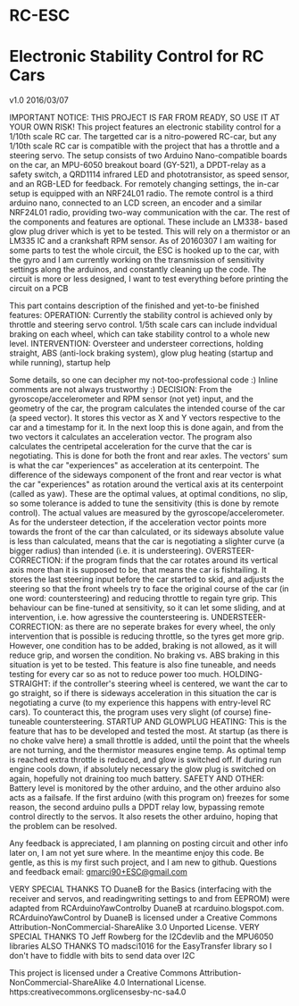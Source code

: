 # RC-ESC

# Electronic Stability Control for RC Cars
v1.0 2016/03/07             

IMPORTANT NOTICE: THIS PROJECT IS FAR FROM READY, SO USE IT AT YOUR OWN RISK! This project features an electronic stability control for a 1/10th scale RC car. The targetted car is a nitro-powered RC-car, but any 1/10th scale RC car is compatible with the project that has a throttle and a steering servo. The setup consists of two Arduino Nano-compatible boards on the car, an MPU-6050 breakout board (GY-521), a DPDT-relay as a safety switch, a QRD1114 infrared LED and phototransistor, as speed sensor, and an RGB-LED for feedback. For remotely changing settings, the in-car setup is equipped with an NRF24L01 radio. The remote control is a third arduino nano, connected to an LCD screen, an encoder and a similar NRF24L01 radio, providing two-way communication with the car. The rest of the components and features are optional. These include an LM338- based glow plug driver which is yet to be tested. This will rely on a thermistor or an LM335 IC and a crankshaft RPM sensor. As of 20160307 I am waiting for some parts to test the whole circuit, the ESC is hooked up to the car, with the gyro and I am currently working on the transmission of sensitivity settings along the arduinos, and constantly cleaning up the code. The circuit is more or less designed, I want to test everything before printing the circuit on a PCB

This part contains description of the finished and yet-to-be finished features: OPERATION: Currently the stability control is achieved only by throttle and steering servo control. 1/5th scale cars can include indvidual braking on each wheel, which can take stability control to a whole new level. INTERVENTION: Oversteer and understeer corrections, holding straight, ABS (anti-lock braking system), glow plug heating (startup and while running), startup help 

Some details, so one can decipher my not-too-professional code :) Inline comments are not always trustworthy :) 
DECISION: From the gyroscope/accelerometer and RPM sensor (not yet) input, and the geometry of the car, the program calculates the intended course of the car (a speed vector). It stores this vector as X and Y vectors respective to the car and a timestamp for it. In the next loop this is done again, and from the two vectors it calculates an acceleration vector. The program also calculates the centripetal acceleration for the curve that the car is negotiating. This is done for both the front and rear axles. The vectors' sum is what the car "experiences" as acceleration at its centerpoint. The difference of the sideways component of the front and rear vector is what the car "experiences" as rotation around the vertical axis at its centerpoint (called as yaw). These are the optimal values, at optimal conditions, no slip, so some tolerance is added to tune the sensitivity (this is done by remote control). The actual values are measured by the gyroscope/accelerometer. As for the understeer detection, if the acceleration vector points more towards the front of the car than calculated, or its sideways absolute value is less than calculated, means that the car is negotiating a slighter curve (a bigger radius) than intended (i.e. it is understeering).
OVERSTEER-CORRECTION: if the program finds that the car rotates around its vertical axis more than it is supposed to be, that means the car is fishtailing. It stores the last steering input before the car started to skid, and adjusts the steering so that the front wheels try to face the original course of the car (in one word: countersteering) and reducing throttle to regain tyre grip. This behaviour can be fine-tuned at sensitivity, so it can let some sliding, and at intervention, i.e. how agressive the countersteering is. 
UNDERSTEER-CORRECTION: as there are no seperate brakes for every wheel, the only intervention that is possible is reducing throttle, so the tyres get more grip. However, one condition has to be added, braking is not allowed, as it will reduce grip, and worsen the condition. No braking vs. ABS braking in this situation is yet to be tested. This feature is also fine tuneable, and needs testing for every car so as not to reduce power too much. 
HOLDING-STRAIGHT: if the controller's steering wheel is centered, we want the car to go straight, so if there is sideways acceleration in this situation the car is negotiating a curve (to my experience this happens with entry-level RC cars). To counteract this, the program uses very slight (of course) fine-tuneable countersteering. 
STARTUP AND GLOWPLUG HEATING: This is the feature that has to be developed and tested the most. At startup (as there is no choke valve here) a small throttle is added, until the point that the wheels are not turning, and the thermistor measures engine temp. As optimal temp is reached extra throttle is reduced, and glow is switched off. If during run engine cools down, if absolutely necessary the glow plug is switched on again, hopefully not draining too much battery. 
SAFETY AND OTHER: Battery level is monitored by the other arduino, and the other arduino also acts as a failsafe. If the first arduino (with this program on) freezes for some reason, the second arduino pulls a DPDT relay low, bypassing remote control directly to the servos. It also resets the other arduino, hoping that the problem can be resolved. 

Any feedback is appreciated, I am planning on posting circuit and other info later on, I am not yet sure where. In the meantime enjoy this code. Be gentle, as this is my first such project, and I am new to github. Questions and feedback email: gmarci90+ESC@gmail.com 

VERY SPECIAL THANKS TO DuaneB for the Basics (interfacing with the receiver and servos, and readingwriting settings to and from EEPROM) were adapted from RCArduinoYawControlby DuaneB at rcarduino.blogspot.com. RCArduinoYawControl by DuaneB is licensed under a Creative Commons Attribution-NonCommercial-ShareAlike 3.0 Unported License. VERY SPECIAL THANKS TO Jeff Rowberg for the I2Cdevlib and the MPU6050 libraries ALSO THANKS TO madsci1016 for the EasyTransfer library so I don't have to fiddle with bits to send data over I2C

This project is licensed under a Creative Commons Attribution-NonCommercial-ShareAlike 4.0 International License. https:creativecommons.orglicensesby-nc-sa4.0
